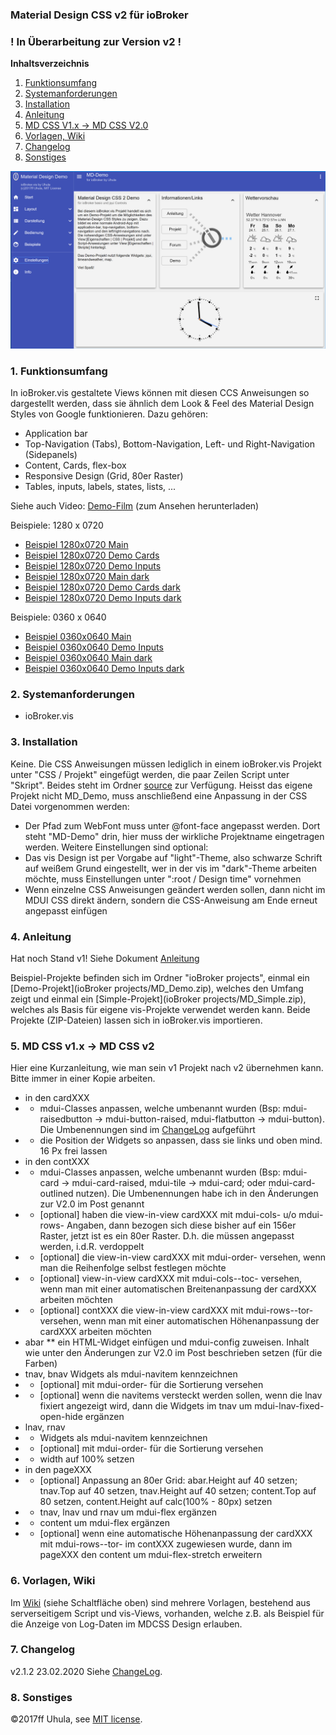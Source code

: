 ### Material Design CSS v2 für ioBroker

### ! In Überarbeitung zur Version v2 !

**Inhaltsverzeichnis**

1. [Funktionsumfang](#1-funktionsumfang)
2. [Systemanforderungen](#2-systemanforderungen)
3. [Installation](#3-installation)
4. [Anleitung](#4-anleitung)
5. [MD CSS V1.x -> MD CSS V2.0](#5)
6. [Vorlagen, Wiki](#6)
7. [Changelog](#7-changelog)
8. [Sonstiges](#8-sonstiges)


![Beispiel 1280x0720 Main](docs/MD_1280x0720_Main.png?raw=true "Beispiel 1280x0720 Main")


### 1. Funktionsumfang
In ioBroker.vis gestaltete Views können mit diesen CCS Anweisungen so dargestellt werden, dass sie ähnlich dem  Look & Feel des Material Design Styles von Google funktionieren. Dazu gehören:
* Application bar
* Top-Navigation (Tabs), Bottom-Navigation, Left- und Right-Navigation (Sidepanels)
* Content, Cards, flex-box
* Responsive Design (Grid, 80er Raster)
* Tables, inputs, labels, states, lists, ...

Siehe auch Video: [Demo-Film](video/MD4ioBrokerV2.mp4) (zum Ansehen herunterladen)


Beispiele: 1280 x 0720
* [Beispiel 1280x0720 Main](docs/MD_1280x0720_Main.png?raw=true "Beispiel 1280x0720 Main")
* [Beispiel 1280x0720 Demo Cards](docs/MD_1280x0720_Cards.png?raw=true "Beispiel 1280x0720 Demo Cards")
* [Beispiel 1280x0720 Demo Inputs](docs/MD_1280x0720_Inputs.png?raw=true "Beispiel 1280x0720 Demo Inputs")
* [Beispiel 1280x0720 Main dark](docs/MD_1280x0720_Main_dark.png?raw=true "Beispiel 1280x0720 Main dark")
* [Beispiel 1280x0720 Demo Cards dark](docs/MD_1280x0720_Cards_dark.png?raw=true "Beispiel 1280x0720 Demo Cards dark")
* [Beispiel 1280x0720 Demo Inputs dark](docs/MD_1280x0720_Inputs_dark.png?raw=true "Beispiel 1280x0720 Demo Inputs dark")

Beispiele: 0360 x 0640
* [Beispiel 0360x0640 Main](docs/MD_0360x0640_Main.png?raw=true "Beispiel 0360x0640 Main")
* [Beispiel 0360x0640 Demo Inputs](docs/MD_0360x0640_Inputs.png?raw=true "Beispiel 0360x0640 Demo Inputs")
* [Beispiel 0360x0640 Main dark](docs/MD_0360x0640_Main_dark.png?raw=true "Beispiel 0360x0640 Main dark")
* [Beispiel 0360x0640 Demo Inputs dark](docs/MD_0360x0640_Inputs_dark.png?raw=true "Beispiel 0360x0640 Demo Inputs dark")


### 2. Systemanforderungen
* ioBroker.vis


### 3. Installation
Keine. Die CSS Anweisungen müssen lediglich in einem ioBroker.vis Projekt unter "CSS / Projekt" eingefügt werden, die paar Zeilen Script unter "Skript". Beides steht im Ordner [source](source) zur Verfügung. Heisst das eigene Projekt nicht MD_Demo, muss anschließend eine Anpassung in der CSS Datei vorgenommen werden:  
* Der Pfad zum WebFont muss unter @font-face angepasst werden. Dort steht "MD-Demo" drin, hier muss der wirkliche Projektname eingetragen werden.
Weitere Einstellungen sind optional:
* Das vis Design ist per Vorgabe auf "light"-Theme, also schwarze Schrift auf weißem Grund eingestellt, wer in der vis im "dark"-Theme arbeiten möchte, muss Einstellungen unter ":root / Design time" vornehmen
* Wenn einzelne CSS Anweisungen geändert werden sollen, dann nicht im MDUI CSS direkt ändern, sondern die CSS-Anweisung am Ende erneut angepasst einfügen


### 4. Anleitung

Hat noch Stand v1!
Siehe Dokument [Anleitung](docs/anleitung.pdf)

Beispiel-Projekte befinden sich im Ordner "ioBroker projects", einmal ein [Demo-Projekt](ioBroker projects/MD_Demo.zip), welches den Umfang zeigt und einmal ein [Simple-Projekt](ioBroker projects/MD_Simple.zip), welches als Basis für eigene vis-Projekte verwendet werden kann. Beide Projekte (ZIP-Dateien) lassen sich in ioBroker.vis importieren.

### 5. MD CSS v1.x -> MD CSS v2
Hier eine Kurzanleitung, wie man sein v1 Projekt nach v2 übernehmen kann. Bitte immer in einer Kopie arbeiten.

* in den cardXXX
* *  mdui-Classes anpassen, welche umbenannt wurden (Bsp: mdui-raisedbutton -> mdui-button-raised, mdui-flatbutton -> mdui-button). Die Umbenennungen sind im [ChangeLog](./changelog.MD) aufgeführt
* *  die Position der Widgets so anpassen, dass sie links und oben mind. 16 Px frei lassen
* in den contXXX
* * mdui-Classes anpassen, welche umbenannt wurden (Bsp: mdui-card -> mdui-card-raised, mdui-tile -> mdui-card; oder mdui-card-outlined nutzen). Die Umbenennungen habe ich in den Änderungen zur V2.0 im Post genannt
* * [optional] haben die view-in-view cardXXX mit mdui-cols-<n> u/o mdui-rows-<n> Angaben, dann bezogen sich diese bisher auf ein 156er Raster, jetzt ist es ein 80er Raster. D.h. die <n> müssen angepasst werden, i.d.R. verdoppelt
* * [optional] die view-in-view cardXXX mit mdui-order-<n> versehen, wenn man die Reihenfolge selbst festlegen möchte
* * [optional] view-in-view cardXXX mit mdui-cols-<n>-toc-<m> versehen, wenn man mit einer automatischen Breitenanpassung der cardXXX arbeiten möchten
* * [optional] contXXX die view-in-view cardXXX mit mdui-rows-<n>-tor-<m> versehen, wenn man mit einer automatischen Höhenanpassung der cardXXX arbeiten möchten
* abar
** ein HTML-Widget einfügen und mdui-config zuweisen. Inhalt wie unter den Änderungen zur V2.0 im Post beschrieben setzen (für die Farben)
* tnav, bnav
Widgets als mdui-navitem kennzeichnen
* * [optional] mit mdui-order-<n> für die Sortierung versehen
* * [optional] wenn die navitems versteckt werden sollen, wenn die lnav fixiert angezeigt wird, dann die Widgets im tnav um mdui-lnav-fixed-open-hide ergänzen
* lnav, rnav
* * Widgets als mdui-navitem kennzeichnen
* * [optional] mit mdui-order-<n> für die Sortierung versehen
* * width auf 100% setzen
* in den pageXXX
* * [optional] Anpassung an 80er Grid: abar.Height auf 40 setzen; tnav.Top auf 40 setzen, tnav.Height auf 40 setzen; content.Top auf 80 setzen, content.Height auf calc(100% - 80px) setzen
* * tnav, lnav und rnav um mdui-flex ergänzen
* * content um mdui-flex ergänzen
* * [optional] wenn eine automatische Höhenanpassung der cardXXX mit mdui-rows-<n>-tor-<m> im contXXX zugewiesen wurde, dann im pageXXX den content um mdui-flex-stretch erweitern

### 6. Vorlagen, Wiki
Im [Wiki](https://github.com/Uhula/ioBroker-Material-Design-Style/wiki) (siehe Schaltfläche oben) sind mehrere Vorlagen, bestehend aus serverseitigem Script und vis-Views, vorhanden, welche z.B. als Beispiel für die Anzeige von Log-Daten im MDCSS Design erlauben.


### 7. Changelog
v2.1.2 23.02.2020
Siehe [ChangeLog](./changelog.MD).


### 8. Sonstiges

:copyright:2017ff Uhula, see [MIT license](./license.md).
